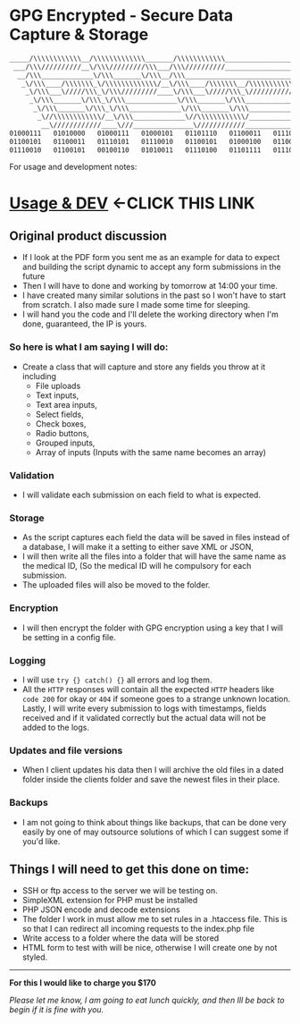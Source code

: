 # GPG Encrypted - Secure Data Capture & Storage

```sh
_____/\\\\\\\\\\\\__/\\\\\\\\\\\\\_______/\\\\\\\\\\\\___________________/\\\\\\\\\\\____/\\\\\\\\\\\\___________/\\\\\\\\\_____/\\\\\\\\\\\___        
 ___/\\\//////////__\/\\\/////////\\\___/\\\//////////__________________/\\\/////////\\\_\/\\\////////\\\______/\\\////////____/\\\/////////\\\_       
  __/\\\_____________\/\\\_______\/\\\__/\\\____________________________\//\\\______\///__\/\\\______\//\\\___/\\\/____________\//\\\______\///__      
   _\/\\\____/\\\\\\\_\/\\\\\\\\\\\\\/__\/\\\____/\\\\\\\__/\\\\\\\\\\\___\////\\\_________\/\\\_______\/\\\__/\\\_______________\////\\\_________     
    _\/\\\___\/////\\\_\/\\\/////////____\/\\\___\/////\\\_\///////////_______\////\\\______\/\\\_______\/\\\_\/\\\__________________\////\\\______    
     _\/\\\_______\/\\\_\/\\\_____________\/\\\_______\/\\\_______________________\////\\\___\/\\\_______\/\\\_\//\\\____________________\////\\\___   
      _\/\\\_______\/\\\_\/\\\_____________\/\\\_______\/\\\________________/\\\______\//\\\__\/\\\_______/\\\___\///\\\___________/\\\______\//\\\__  
       _\//\\\\\\\\\\\\/__\/\\\_____________\//\\\\\\\\\\\\/________________\///\\\\\\\\\\\/___\/\\\\\\\\\\\\/______\////\\\\\\\\\_\///\\\\\\\\\\\/___ 
        __\////////////____\///_______________\////////////____________________\///////////_____\////////////___________\/////////____\///////////_____
01000111   01010000   01000111   01000101   01101110   01100011   01110010   01111001   01110000   01110100   01100101   01100100   00101101   01010011
01100101   01100011   01110101   01110010   01100101   01000100   01100001   01110100   01100001   01000011   01100001   01110000   01110100   01110101
01110010   01100101   00100110   01010011   01110100   01101111   01110010   01100001   01100111   01100101 
```

For usage and development notes: 

# [Usage & DEV](./docs/README.md) <-CLICK THIS LINK

## Original product discussion

- If I look at the PDF form you sent me as an example for data to expect and building the script dynamic to accept any form submissions in the future
- Then I will have to done and working by tomorrow at 14:00 your time.
- I have created many similar solutions in the past so I won't have to start from scratch. I also made sure I made some time for sleeping.
- I will hand you the code and I'll delete the working directory when I'm done, guaranteed, the IP is yours.

### So here is what I am saying I will do:

- Create a class that will capture and store any fields you throw at it including
  - File uploads
  - Text inputs,
  - Text area inputs,
  - Select fields,
  - Check boxes,
  - Radio buttons,
  - Grouped inputs,
  - Array of inputs (Inputs with the same name becomes an array)

### Validation

- I will validate each submission on each field to what is expected.

### Storage

- As the script captures each field the data will be saved in files instead of a database, I will make it a setting to either save XML or JSON,
- I will then write all the files into a folder that will have the same name as the medical ID, (So the medical ID will he compulsory for each submission.
- The uploaded files will also be moved to the folder.

### Encryption

- I will then encrypt the folder with GPG encryption using a key that I will be setting in a config file.

### Logging

- I will use `try {} catch() {}` all errors and log them.
- All the `HTTP` responses will contain all the expected `HTTP` headers like `code 200` for okay or `404` if someone goes to a strange unknown location.
Lastly, I will write every submission to logs with timestamps, fields received and if it validated correctly but the actual data will not be added to the logs.

### Updates and file versions

- When I client updates his data then I will archive the old files in a dated folder inside the clients folder and save the newest files in their place.

### Backups

- I am not going to think about things like backups, that can be done very easily by one of may outsource solutions of which I can suggest some if you'd like.


## Things I will need to get this done on time:

- SSH or ftp access to the server we will be testing on.
- SimpleXML extension for PHP must be installed
- PHP JSON encode and decode extensions
- The folder I work in must allow me to set rules in a .htaccess file. This is so that I can redirect all incoming requests to the index.php file
- Write access to a folder where the data will be stored
- HTML form to test with will be nice, otherwise I will create one by not styled.

---

__For this I would like to charge you $170__

_Please let me know, I am going to eat lunch quickly, and then Ill be back to begin if it is fine with you._